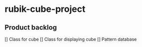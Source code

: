 # rubik-cube-project
## Product backlog
[] Class for cube
[] Class for displaying cube
[] Pattern database

